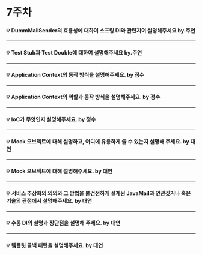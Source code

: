 # 7주차  

#### :bulb: DummMailSender의 효용성에 대하여 스프링 DI와 관련지어 설명해주세요 by.주연

--------

#### :bulb: Test Stub과 Test Double에 대하여 설명해주세요 by.주연

--------

#### :bulb: Application Context의 동작 방식을 설명해주세요. by 정수

--------

#### :bulb: Application Context의 역할과 동작 방식을 설명해주세요. by 정수

--------

#### :bulb: IoC가 무엇인지 설명해주세요. by 정수 

--------

#### :bulb: Mock 오브젝트에 대해 설명하고, 어디에 유용하게 쓸 수 있는지 설명해 주세요. by 대연 

--------

#### :bulb: Mock 오브젝트에 대해 설명해주세요. by 대연 

--------

#### :bulb: 서비스 추상화의 의의와 그 방법을 불건전하게 설계된 JavaMail과 연관짓거나 혹은 기술의 관점에서 설명해주세요. by 대연 

--------

#### :bulb: 수동 DI의 설명과 장단점을 설명해 주세요. by 대연

--------

#### :bulb: 템플릿 콜백 패턴을 설명해주세요. by 대연
